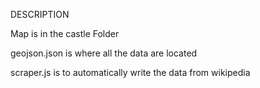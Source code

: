 DESCRIPTION

Map is in the castle Folder

geojson.json is where all the data are located

scraper.js is to automatically write the data from wikipedia
